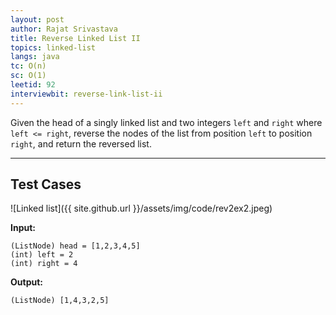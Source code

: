 ```yaml
---
layout: post
author: Rajat Srivastava
title: Reverse Linked List II
topics: linked-list
langs: java
tc: O(n)
sc: O(1)
leetid: 92
interviewbit: reverse-link-list-ii
---
```


Given the head of a singly linked list and two integers `left` and `right` where `left <= right`, 
reverse the nodes of the list from position `left` to position `right`, and return the reversed list.

---

## Test Cases

![Linked list]({{ site.github.url }}/assets/img/code/rev2ex2.jpeg)

**Input:**
```
(ListNode) head = [1,2,3,4,5]
(int) left = 2
(int) right = 4
```

**Output:**
```
(ListNode) [1,4,3,2,5]
```